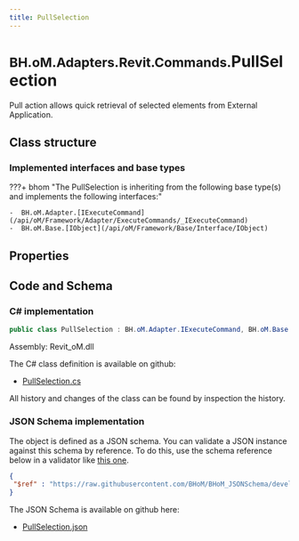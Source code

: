 ```yaml
---
title: PullSelection
---
```


# <small>BH.oM.Adapters.Revit.Commands.</small>**PullSelection**

Pull action allows quick retrieval of selected elements from External Application.

## Class structure

### Implemented interfaces and base types

???+ bhom "The PullSelection is inheriting from the following base type(s) and implements the following interfaces:"

    -  BH.oM.Adapter.[IExecuteCommand](/api/oM/Framework/Adapter/ExecuteCommands/_IExecuteCommand)
    -  BH.oM.Base.[IObject](/api/oM/Framework/Base/Interface/IObject)


## Properties

## Code and Schema

### C# implementation

``` C# title="C#"
public class PullSelection : BH.oM.Adapter.IExecuteCommand, BH.oM.Base.IObject
```

Assembly: Revit_oM.dll

The C# class definition is available on github:

- [PullSelection.cs](https://github.com/BHoM/Revit_Toolkit/blob/develop/Revit_oM/Commands\PullSelection.cs)

All history and changes of the class can be found by inspection the history.
### JSON Schema implementation

The object is defined as a JSON schema. You can validate a JSON instance against this schema by reference. To do this, use the schema reference below in a validator like [this one](https://www.jsonschemavalidator.net/).

``` json title="JSON Schema"
{
 "$ref" : "https://raw.githubusercontent.com/BHoM/BHoM_JSONSchema/develop/Revit_oM/Commands/PullSelection.json"
}
```

The JSON Schema is available on github here:

- [PullSelection.json](https://github.com/BHoM/BHoM_JSONSchema/blob/develop/Revit_oM/Commands/PullSelection.json)

